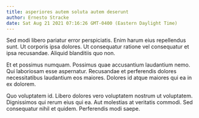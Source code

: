 ```yaml
---
title: asperiores autem soluta autem deserunt
author: Ernesto Stracke
date: Sat Aug 21 2021 07:16:26 GMT-0400 (Eastern Daylight Time)
---
```

Sed modi libero pariatur error perspiciatis. Enim harum eius repellendus sunt. Ut corporis ipsa dolores. Ut consequatur ratione vel consequatur et ipsa recusandae. Aliquid blanditiis quo non.

 Et et possimus numquam. Possimus quae accusantium laudantium nemo. Qui laboriosam esse aspernatur. Recusandae et perferendis dolores necessitatibus laudantium eos maiores. Dolores id atque maiores qui ea in ex dolorem.

 Quo voluptatem id. Libero dolores vero voluptatem nostrum ut voluptatem. Dignissimos qui rerum eius qui ea. Aut molestias at veritatis commodi. Sed consequatur nihil et quidem. Perferendis modi saepe.